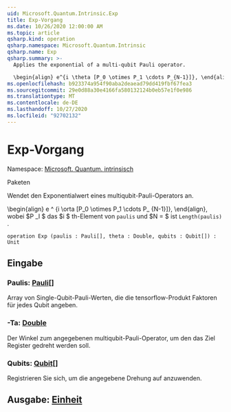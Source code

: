 ```yaml
---
uid: Microsoft.Quantum.Intrinsic.Exp
title: Exp-Vorgang
ms.date: 10/26/2020 12:00:00 AM
ms.topic: article
qsharp.kind: operation
qsharp.namespace: Microsoft.Quantum.Intrinsic
qsharp.name: Exp
qsharp.summary: >-
  Applies the exponential of a multi-qubit Pauli operator.

  \begin{align} e^{i \theta [P_0 \otimes P_1 \cdots P_{N-1}]}, \end{align} where $P_i$ is the $i$th element of `paulis`, and where $N = $`Length(paulis)`.
ms.openlocfilehash: b923374a954f90aba2deaead79dd419fbf67fea3
ms.sourcegitcommit: 29e0d88a30e4166fa580132124b0eb57e1f0e986
ms.translationtype: MT
ms.contentlocale: de-DE
ms.lasthandoff: 10/27/2020
ms.locfileid: "92702132"
---
```

# <a name="exp-operation"></a>Exp-Vorgang

Namespace: [Microsoft. Quantum. intrinsisch](xref:Microsoft.Quantum.Intrinsic)

Paketen [](https://nuget.org/packages/)


Wendet den Exponentialwert eines multiqubit-Pauli-Operators an.

\begin{align} e ^ {i \orta [P_0 \otimes P_1 \cdots P_ {N-1}]}, \end{align}, wobei $P _I $ das $i $ th-Element von `paulis` und $N = $ ist `Length(paulis)` .

```qsharp
operation Exp (paulis : Pauli[], theta : Double, qubits : Qubit[]) : Unit
```


## <a name="input"></a>Eingabe

### <a name="paulis--pauli"></a>Paulis: [Pauli](xref:microsoft.quantum.lang-ref.pauli)[]

Array von Single-Qubit-Pauli-Werten, die die tensorflow-Produkt Faktoren für jedes Qubit angeben.


### <a name="theta--double"></a>-Ta: [Double](xref:microsoft.quantum.lang-ref.double)

Der Winkel zum angegebenen multiqubit-Pauli-Operator, um den das Ziel Register gedreht werden soll.


### <a name="qubits--qubit"></a>Qubits: [Qubit](xref:microsoft.quantum.lang-ref.qubit)[]

Registrieren Sie sich, um die angegebene Drehung auf anzuwenden.



## <a name="output--unit"></a>Ausgabe: [Einheit](xref:microsoft.quantum.lang-ref.unit)

